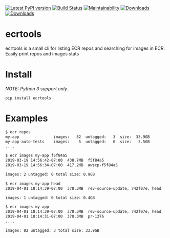 [![Latest PyPI version](https://img.shields.io/pypi/v/ecrtools.svg)](https://pypi.python.org/pypi/ecrtools)
[![Build Status](https://travis-ci.org/boroivanov/ecr-tools.svg)](https://travis-ci.org/boroivanov/ecr-tools)
[![Maintainability](https://api.codeclimate.com/v1/badges/0dd8340bb879a7969cce/maintainability)](https://codeclimate.com/github/boroivanov/ecr-tools/maintainability)
[![Downloads](https://pepy.tech/badge/ecrtools)](https://pepy.tech/project/ecrtools)
[![Downloads](https://pepy.tech/badge/ecrtools/month)](https://pepy.tech/project/ecrtools)

# ecrtools

ecrtools is a small cli for listing ECR repos and searching for images in ECR. Easily print repos and images stats


# Install
*NOTE: Python 3 support only.*
```
pip install ecrtools
```

# Examples

```bash
$ ecr repos
my-app               images:   82  untagged:   3  size:  33.9GB
my-app-auto-tests    images:    5  untagged:   0  size:   2.5GB
....

$ ecr images my-app f5f84a5
2019-03-19 14:56:42-07:00  438.7MB  f5f84a5
2019-03-19 14:56:34-07:00  417.2MB  awscp-f5f84a5

images: 2 untagged: 0 total size: 0.9GB

$ ecr images my-app head
2019-04-01 18:14:39-07:00  378.3MB  rev-source-update, 742f07e, head

images: 1 untagged: 0 total size: 0.4GB

$ ecr images my-app
2019-04-01 18:14:39-07:00  378.3MB  rev-source-update, 742f07e, head
2019-04-01 18:14:31-07:00  378.3MB  pr-1376
....

images: 82 untagged: 3 total size: 33.9GB
```
